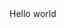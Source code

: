 <!DOCTYPE html>
<html>

<head>
  <meta charset="utf-8">
  <meta name="viewport" content="width=device-width">
  <title>replit</title>
  <link href="styles.css" rel="stylesheet" type="text/css" />
</head>

<body>
  Hello world
  <script src="script.js"></script>
</body>

</html>
